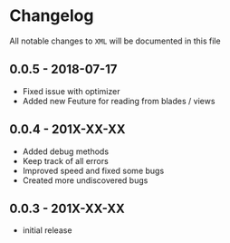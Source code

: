 # Changelog

All notable changes to `XML` will be documented in this file

## 0.0.5 - 2018-07-17

- Fixed issue with optimizer
- Added new Feuture for reading from blades / views

## 0.0.4 - 201X-XX-XX

- Added debug methods
- Keep track of all errors
- Improved speed and fixed some bugs
- Created more undiscovered bugs 

## 0.0.3 - 201X-XX-XX

- initial release
